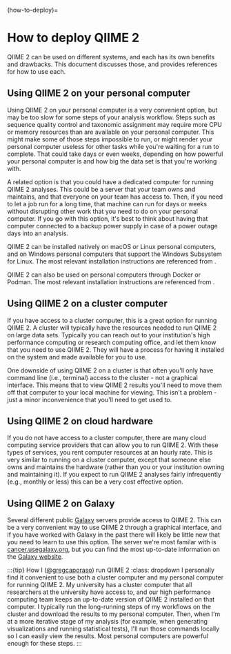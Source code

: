 (how-to-deploy)=
# How to deploy QIIME 2
QIIME 2 can be used on different systems, and each has its own benefits and drawbacks.
This document discusses those, and provides references for how to use each.

## Using QIIME 2 on your personal computer
Using QIIME 2 on your personal computer is a very convenient option, but may be too slow for some steps of your analysis workflow.
Steps such as sequence quality control and taxonomic assignment may require more CPU or memory resources than are available on your personal computer.
This might make some of those steps impossible to run, or might render your personal computer useless for other tasks while you're waiting for a run to complete.
That could take days or even weeks, depending on how powerful your personal computer is and how big the data set is that you're working with.

A related option is that you could have a dedicated computer for running QIIME 2 analyses.
This could be a server that your team owns and maintains, and that everyone on your team has access to.
Then, if you need to let a job run for a long time, that machine can run for days or weeks without disrupting other work that you need to do on your personal computer.
If you go with this option, it's best to think about having that computer connected to a backup power supply in case of a power outage days into an analysis.

QIIME 2 can be installed natively on macOS or Linux personal computers, and on Windows personal computers that support the Windows Subsystem for Linux.
The most relevant installation instructions are referenced from [](install).

QIIME 2 can also be used on personal computers through Docker or Podman.
The most relevant installation instructions are referenced from [](install).

## Using QIIME 2 on a cluster computer
If you have access to a cluster computer, this is a great option for running QIIME 2.
A cluster will typically have the resources needed to run QIIME 2 on large data sets.
Typically you can reach out to your institution's high performance computing or research computing office, and let them know that you need to use QIIME 2.
They will have a process for having it installed on the system and made available for you to use.

One downside of using QIIME 2 on a cluster is that often you'll only have command line (i.e., terminal) access to the cluster - not a graphical interface.
This means that to view QIIME 2 results you'll need to move them off that computer to your local machine for viewing.
This isn't a problem - just a minor inconvenience that you'll need to get used to.

## Using QIIME 2 on cloud hardware
If you do not have access to a cluster computer, there are many cloud computing service providers that can allow you to run QIIME 2.
With these types of services, you rent computer resources at an hourly rate.
This is very similar to running on a cluster computer, except that someone else owns and maintains the hardware (rather than you or your institution owning and maintaining it).
If you expect to run QIIME 2 analyses fairly infrequently (e.g., monthly or less) this can be a very cost effective option.

## Using QIIME 2 on Galaxy

Several different public [Galaxy](https://galaxyproject.org/) servers provide access to QIIME 2.
This can be a very convenient way to use QIIME 2 through a graphical interface, and if you have worked with Galaxy in the past there will likely be little new that you need to learn to use this option.
The server we're most familar with is [cancer.usegalaxy.org](https://cancer.usegalaxy.org), but you can find the most up-to-date information on the [Galaxy website](https://galaxyproject.org/).

:::{tip} How I ([@gregcaporaso](https://forum.qiime2.org/u/gregcaporaso)) run QIIME 2
:class: dropdown
I  personally find it convenient to use both a cluster computer and my personal computer for running QIIME 2.
My university has a cluster computer that all researchers at the university have access to, and our high performance computing team keeps an up-to-date version of QIIME 2 installed on that computer.
I typically run the long-running steps of my workflows on the cluster and download the results to my personal computer.
Then, when I'm at a more iterative stage of my analysis (for example, when generating visualizations and running statistical tests), I'll run those commands locally so I can easily view the results.
Most personal computers are powerful enough for these steps.
:::